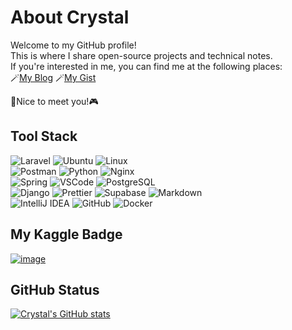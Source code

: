 # About Crystal
Welcome to my GitHub profile! \
This is where I share open-source projects and technical notes. \
If you're interested in me, you can find me at the following places:\
🪄[My Blog](https://x200706.vercel.app/) 🪄[My Gist](https://gist.github.com/x200706)

👾Nice to meet you!🎮

## Tool Stack
<img src="https://img.shields.io/badge/Laravel-1F2544?style=for-the-badge&logo=laravel&logoColor=white" alt="Laravel"> <img src="https://img.shields.io/badge/Ubuntu-1F2544?style=for-the-badge&logo=ubuntu&logoColor=white" alt="Ubuntu"> <img src="https://img.shields.io/badge/Linux-1F2544?style=for-the-badge&logo=linux&logoColor=white" alt="Linux">\
<img src="https://img.shields.io/badge/Postman-474F7A?style=for-the-badge&logo=Postman&logoColor=white" alt="Postman"> <img src="https://img.shields.io/badge/Python-474F7A?style=for-the-badge&logo=python&logoColor=blue" alt="Python"> <img src="https://img.shields.io/badge/Nginx-474F7A?style=for-the-badge&logo=nginx&logoColor=white" alt="Nginx">\
<img src="https://img.shields.io/badge/Spring-81689D?style=for-the-badge&logo=spring&logoColor=white" alt="Spring"> <img src="https://img.shields.io/badge/VSCode-81689D?style=for-the-badge&logo=visual%20studio%20code&logoColor=white" alt="VSCode"> <img src="https://img.shields.io/badge/PostgreSQL-81689D?style=for-the-badge&logo=postgresql&logoColor=white" alt="PostgreSQL">\
<img src="https://img.shields.io/badge/Django-C95792?style=for-the-badge&logo=django&logoColor=green" alt="Django"> <img src="https://img.shields.io/badge/prettier-C95792?style=for-the-badge&logo=prettier&logoColor=F7BA3E" alt="Prettier"> <img src="https://img.shields.io/badge/Supabase-C95792?style=for-the-badge&logo=supabase&logoColor=white" alt="Supabase"> <img src="https://img.shields.io/badge/Markdown-C95792?style=for-the-badge&logo=markdown&logoColor=white" alt="Markdown">\
<img src="https://img.shields.io/badge/IntelliJ_IDEA-F8B55F.svg?style=for-the-badge&logo=intellij-idea&logoColor=white" alt="IntelliJ IDEA"> <img src="https://img.shields.io/badge/GitHub-F8B55F?style=for-the-badge&logo=github&logoColor=white" alt="GitHub">  <img src="https://img.shields.io/badge/Docker-F8B55F?style=for-the-badge&logo=docker&logoColor=white" alt="Docker">

## My Kaggle Badge
[![image](https://github.com/user-attachments/assets/b3f5d74f-ae64-4a82-9694-f3f8589799ed)](https://www.kaggle.com/x200706)

## GitHub Status
[![Crystal's GitHub stats](https://github-readme-stats.vercel.app/api?username=x200706&show_icons=true&theme=omni&rank_icon=percentile)](https://github.com/anuraghazra/github-readme-stats)
<!--![Top Langs](https://github-readme-stats.vercel.app/api/top-langs/?username=x200706\&layout=compact&theme=omni)-->
